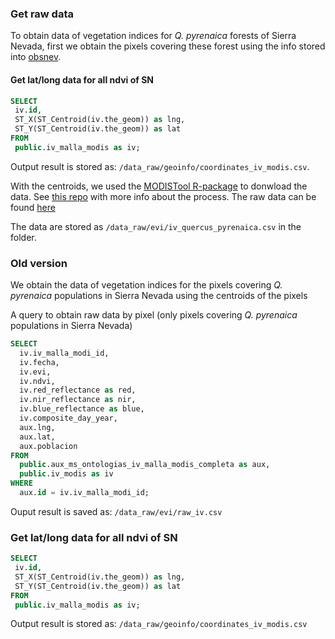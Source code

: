 ### Get raw data

To obtain data of vegetation indices for *Q. pyrenaica* forests of Sierra Nevada, first we obtain the pixels covering these forest using the info stored into [obsnev](http://obsnev.es). 

#### Get lat/long data for all ndvi of SN 

```sql
SELECT
 iv.id, 
 ST_X(ST_Centroid(iv.the_geom)) as lng,
 ST_Y(ST_Centroid(iv.the_geom)) as lat
FROM 
 public.iv_malla_modis as iv;
```

Output result is stored as: `/data_raw/geoinfo/coordinates_iv_modis.csv`. 


With the centroids, we used the [MODISTool R-package](https://cran.r-project.org/web/packages/MODISTools/index.html) to donwload the data. See [this repo](https://github.com/ajpelu/modis_iv) with more info about the process. The raw data can be found [here](https://raw.githubusercontent.com/ajpelu/modis_iv/master/data/iv_quercus_pyrenaica.csv)


The data are stored as `/data_raw/evi/iv_quercus_pyrenaica.csv` in the folder. 

### Old version

We obtain the data of vegetation indices for the pixels covering *Q. pyrenaica* populations in Sierra Nevada using the centroids of the pixels 

A query to obtain raw data by pixel (only pixels covering *Q. pyrenaica* populations in Sierra Nevada)

```sql 
SELECT 
  iv.iv_malla_modi_id, 
  iv.fecha, 
  iv.evi, 
  iv.ndvi,
  iv.red_reflectance as red, 
  iv.nir_reflectance as nir, 
  iv.blue_reflectance as blue, 
  iv.composite_day_year,
  aux.lng, 
  aux.lat, 
  aux.poblacion 
FROM 
  public.aux_ms_ontologias_iv_malla_modis_completa as aux, 
  public.iv_modis as iv
WHERE 
  aux.id = iv.iv_malla_modi_id;
```

Ouput result is saved as: `/data_raw/evi/raw_iv.csv`  

### Get lat/long data for all ndvi of SN 

```sql
SELECT
 iv.id, 
 ST_X(ST_Centroid(iv.the_geom)) as lng,
 ST_Y(ST_Centroid(iv.the_geom)) as lat
FROM 
 public.iv_malla_modis as iv;
```

Output result is stored as: `/data_raw/geoinfo/coordinates_iv_modis.csv`